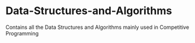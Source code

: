 # Data-Structures-and-Algorithms
Contains all the Data Structures and Algorithms mainly used in Competitive Programming

